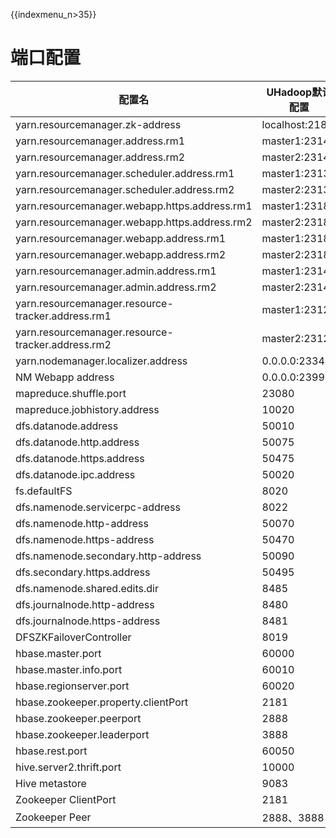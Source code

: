 {{indexmenu_n>35}}

# 端口配置

| 配置名                                               | UHadoop默认配置    |
| ------------------------------------------------- | -------------- |
| yarn.resourcemanager.zk-address                   | localhost:2181 |
| yarn.resourcemanager.address.rm1                  | master1:23140  |
| yarn.resourcemanager.address.rm2                  | master2:23140  |
| yarn.resourcemanager.scheduler.address.rm1        | master1:23130  |
| yarn.resourcemanager.scheduler.address.rm2        | master2:23130  |
| yarn.resourcemanager.webapp.https.address.rm1     | master1:23189  |
| yarn.resourcemanager.webapp.https.address.rm2     | master2:23189  |
| yarn.resourcemanager.webapp.address.rm1           | master1:23188  |
| yarn.resourcemanager.webapp.address.rm2           | master2:23188  |
| yarn.resourcemanager.admin.address.rm1            | master1:23141  |
| yarn.resourcemanager.admin.address.rm2            | master2:23141  |
| yarn.resourcemanager.resource-tracker.address.rm1 | master1:23125  |
| yarn.resourcemanager.resource-tracker.address.rm2 | master2:23125  |
| yarn.nodemanager.localizer.address                | 0.0.0.0:23344  |
| NM Webapp address                                 | 0.0.0.0:23999  |
| mapreduce.shuffle.port                            | 23080          |
| mapreduce.jobhistory.address                      | 10020          |
| dfs.datanode.address                              | 50010          |
| dfs.datanode.http.address                         | 50075          |
| dfs.datanode.https.address                        | 50475          |
| dfs.datanode.ipc.address                          | 50020          |
| fs.defaultFS                                      | 8020           |
| dfs.namenode.servicerpc-address                   | 8022           |
| dfs.namenode.http-address                         | 50070          |
| dfs.namenode.https-address                        | 50470          |
| dfs.namenode.secondary.http-address               | 50090          |
| dfs.secondary.https.address                       | 50495          |
| dfs.namenode.shared.edits.dir                     | 8485           |
| dfs.journalnode.http-address                      | 8480           |
| dfs.journalnode.https-address                     | 8481           |
| DFSZKFailoverController                           | 8019           |
| hbase.master.port                                 | 60000          |
| hbase.master.info.port                            | 60010          |
| hbase.regionserver.port                           | 60020          |
| hbase.zookeeper.property.clientPort               | 2181           |
| hbase.zookeeper.peerport                          | 2888           |
| hbase.zookeeper.leaderport                        | 3888           |
| hbase.rest.port                                   | 60050          |
| hive.server2.thrift.port                          | 10000          |
| Hive metastore                                    | 9083           |
| Zookeeper ClientPort                              | 2181           |
| Zookeeper Peer                                    | 2888、3888      |
